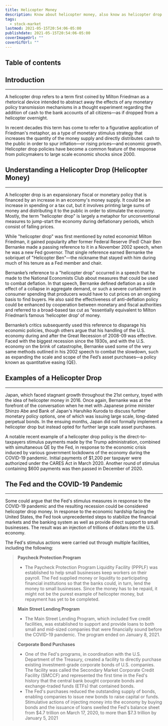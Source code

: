 ```yaml
---
title: Helicopter Money
description: Know about helicopter money, also know as helicopter drop.
tags:
  - stock-market
lastmod: 2021-05-15T20:54:06-05:00
publishdate: 2021-05-15T20:54:06-05:00
coverImageUrl: ""
coverGifUrl: ""
---
```


## Table of contents

## Introduction

---

A helicopter drop refers to a term first coined by Milton Friedman as a rhetorical device intended to abstract away the effects of any monetary policy transmission mechanisms in a thought experiment regarding the addition of cash to the bank accounts of all citizens—as if dropped from a helicopter overnight.

In recent decades this term has come to refer to a figurative application of Friedman's metaphor, as a type of monetary stimulus strategy that increases the quantity of the money supply and directly distributes cash to the public in order to spur inflation—or rising prices—and economic growth. Helicopter drop policies have become a common feature of the response from policymakers to large scale economic shocks since 2000.

## Understanding a Helicopter Drop (Helicopter Money)

---

A helicopter drop is an expansionary fiscal or monetary policy that is financed by an increase in an economy's money supply. It could be an increase in spending or a tax cut, but it involves printing large sums of money and distributing it to the public in order to stimulate the economy. Mostly, the term "helicopter drop" is largely a metaphor for unconventional measures to jump-start the economy during deflationary periods, which consist of falling prices.

While "helicopter drop" was first mentioned by noted economist Milton Friedman, it gained popularity after former Federal Reserve (Fed) Chair Ben Bernanke made a passing reference to it in a November 2002 speech, when he was a new Fed governor. That single reference earned Bernanke the sobriquet of "Helicopter Ben"—the nickname that stayed with him during much of his tenure as a Fed member and chair.

Bernanke’s reference to a "helicopter drop" occurred in a speech that he made to the National Economists Club about measures that could be used to combat deflation. In that speech, Bernanke defined deflation as a side effect of a collapse in aggregate demand, or such a severe curtailment in consumer spending that producers would have to cut prices on an ongoing basis to find buyers. He also said the effectiveness of anti-deflation policy could be enhanced by cooperation between monetary and fiscal authorities and referred to a broad-based tax cut as “essentially equivalent to Milton Friedman’s famous ‘helicopter drop’ of money.

Bernanke’s critics subsequently used this reference to disparage his economic policies, though others argue that his handling of the U.S. economy during and after the Great Recession of 2008-09 was effective. Faced with the biggest recession since the 1930s, and with the U.S. economy on the brink of catastrophe, Bernanke used some of the very same methods outlined in his 2002 speech to combat the slowdown, such as expanding the scale and scope of the Fed’s asset purchases—a policy known as quantitative easing (QE).

## Examples of a Helicopter Drop

---

Japan, which faced stagnant growth throughout the 21st century, toyed with the idea of helicopter money in 2016. Once again, Bernanke was at the forefront of the conversation when he met with Japanese prime minister Shinzo Abe and Bank of Japan's Haruhiko Kuroda to discuss further monetary policy options, one of which was issuing large scale, long-dated perpetual bonds. In the ensuing months, Japan did not formally implement a helicopter drop but instead opted for further large scale asset purchases.

A notable recent example of a helicopter drop policy is the direct-to-taxpayers stimulus payments made by the Trump administration, combined with simultaneous QE by the Fed, in response to the economic crisis induced by various government lockdowns of the economy during the COVID-19 pandemic. Initial payments of $1,200 per taxpayer were authorized under the CARES Act in March 2020. Another round of stimulus containing $600 payments was then passed in December of 2020.

## The Fed and the COVID-19 Pandemic

---

Some could argue that the Fed's stimulus measures in response to the COVID-19 pandemic and the resulting recession could be considered helicopter drop money. In response to the economic hardship facing the United States, the Fed took unprecedented steps to stabilize the financial markets and the banking system as well as provide direct support to small businesses. The result was an injection of trillions of dollars into the U.S. economy.

The Fed's stimulus actions were carried out through multiple facilities, including the following:

> **Paycheck Protection Program**
>
> - The Paycheck Protection Program Liquidity Facility (PPPLF) was established to help small businesses keep workers on their payroll. The Fed supplied money or liquidity to participating financial institutions so that the banks could, in turn, lend the money to small businesses. Since the money has to be repaid, it might not be the purest example of helicopter money, but repayment has yet to be completed.

> **Main Street Lending Program**
>
> - The Main Street Lending Program, which included five credit facilities, was established to support and provide loans to both small and mid-sized companies that were financially sound before the COVID-19 pandemic. The program ended on January 8, 2021.

> **Corporate Bond Purchases**
>
> - One of the Fed's programs, in coordination with the U.S. Department of the Treasury, created a facility to directly purchase existing investment-grade corporate bonds of U.S. companies. The facility was called the Secondary Market Corporate Credit Facility (SMCCF) and represented the first time in the Fed's history that the central bank bought corporate bonds and exchange-traded funds (ETFs) that contained bonds.
> - The Fed's purchases reduced the outstanding supply of bonds, enabling companies to issue new bonds to raise capital or funds. Stimulative actions of injecting money into the economy by buying bonds and the issuance of loans swelled the Fed's balance sheet from $4.7 trillion on March 17, 2020, to more than $7.3 trillion by January 5, 2021
